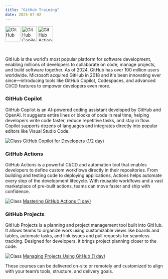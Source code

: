 ```yaml
---
title: "GitHub Training"
date: 2025-07-02
---
```


<img src="/images/icons/github.png" alt="GitHub" title="GitHub" style="height: 48px; margin-bottom: 0; vertical-align: middle;">
<img src="/images/icons/github-copilot.png" alt="GitHub Copilot" title="GitHub Copilot" style="height: 48px; margin-bottom: 0; vertical-align: middle;">
<img src="/images/icons/github-actions.png" alt="GitHub Actions" title="GitHub Actions" style="height: 48px; margin-bottom: 0; vertical-align: middle;">

<br/><br/>
GitHub is the world's most popular platform for software development, enabling millions of developers to collaborate on code, manage projects, and build software together. As of 2024, GitHub has over 100 million users worldwide. Microsoft acquired GitHub in 2018  and it's been innovating ever since—introducing tools like GitHub Copilot, Codespaces, and advanced CI/CD features to empower developers even more.

### GitHub Copilot
GitHub Copilot is an AI-powered coding assistant developed by GitHub and OpenAI. It suggests entire lines or blocks of code in real time, helping developers write code faster, reduce repetitive tasks, and stay in flow. Copilot supports dozens of languages and integrates directly into popular editors like Visual Studio Code.

<img src="/images/icons/class.png" alt="Class" title="Training Class"> [GitHub Copilot for Developers (1/2 day)](/gcd/)<br/>

### GitHub Actions
GitHub Actions is a powerful CI/CD and automation tool that enables developers to define custom workflows directly in their repositories. From building and testing code to deploying applications, Actions helps automate every step of the development lifecycle. With reusable workflows and a vast marketplace of pre-built actions, teams can move faster and ship with confidence.

<img src="/images/icons/class.png" alt="Class" title="Training Class"> [Mastering GitHub Actions (1 day)](/mga/)<br/>

### GitHub Projects
GitHub Projects is a planning and project management tool built into GitHub. It allows teams to organize work using customizable views like boards and tables, automate tasks, and link issues and pull requests for seamless tracking. Designed for developers, it brings project planning closer to the code.

<img src="/images/icons/class.png" alt="Class" title="Training Class"> [Managing Projects Using GitHub (1 day)](/mpg/)<br/>

These courses can be delivered on-site or remotely and customized to align with your team’s tools, structure, and delivery goals.